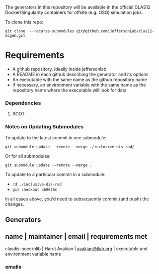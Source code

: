 The generators in this repository will be available in the official CLAS12 Docker/Singularity containers for offsite (e.g. OSG) simulation jobs.

To clone this repo:

`git clone  --recurse-submodules git@github.com:JeffersonLab/clas12-mcgen.git`

# Requirements

- A github repository, ideally inside jeffersonlab
- A README in each github describing the generator and its options
- An executable with the same name as the github repository name
- If necessary, an environment variable with the same name as the repository name where the executable will look for data

### Dependencies

1. ROOT

### Notes on Updating Submodules

To update to the latest commit in one submodule:

`git submodule update --remote --merge ./inclusive-dis-rad/`

Or for all submodules:

`git submodule update --remote --merge .`

To update to a particular commit in a submodule:

* `cd ./inclusive-dis-rad`
* `git checkout bb9025c`

In all cases above, you'd need to subsequently commit (and push) the changes.



## Generators 

name                 | maintainer        | email             | requirements met
-------------------------------------------------------------------------------------------------------
clasdis-nocernlib    |   Harut Avakian   |  avakian@jlab.org | executable and environment variable name


### emails




